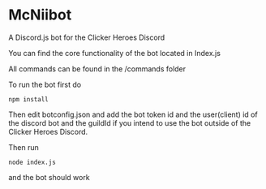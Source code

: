 # McNiibot
A Discord.js bot for the Clicker Heroes Discord 

You can find the core functionality of the bot located in Index.js 

All commands can be found in the /commands folder

To run the bot first do 

```npm install```

Then edit botconfig.json and add the bot token id and the user(client) id of the discord bot and the guildId if you intend to use the bot outside of the Clicker Heroes Discord.

Then run 

```node index.js```

and the bot should work 

